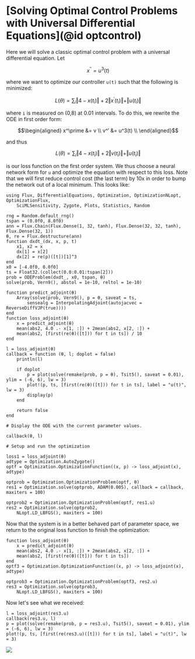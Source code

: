 # [Solving Optimal Control Problems with Universal Differential Equations](@id optcontrol)

Here we will solve a classic optimal control problem with a universal differential
equation. Let

```math
x^{′′} = u^3(t)
```

where we want to optimize our controller `u(t)` such that the following is
minimized:

```math
L(\theta) = \sum_i \Vert 4 - x(t_i) \Vert + 2 \Vert x^\prime(t_i) \Vert + \Vert u(t_i) \Vert
```

where ``i`` is measured on (0,8) at 0.01 intervals. To do this, we rewrite the
ODE in first order form:

```math
\begin{aligned}
x^\prime &= v \\
v^′ &= u^3(t) \\
\end{aligned}
```

and thus

```math
L(\theta) = \sum_i \Vert 4 - x(t_i) \Vert + 2 \Vert v(t_i) \Vert + \Vert u(t_i) \Vert
```

is our loss function on the first order system. We thus choose a neural network
form for ``u`` and optimize the equation with respect to this loss. Note that we
will first reduce control cost (the last term) by 10x in order to bump the network out
of a local minimum. This looks like:

```@example neuraloptimalcontrol
using Flux, DifferentialEquations, Optimization, OptimizationNLopt, OptimizationFlux,
    SciMLSensitivity, Zygote, Plots, Statistics, Random

rng = Random.default_rng()
tspan = (0.0f0, 8.0f0)
ann = Flux.Chain(Flux.Dense(1, 32, tanh), Flux.Dense(32, 32, tanh), Flux.Dense(32, 1))
θ, re = Flux.destructure(ann)
function dxdt_(dx, x, p, t)
    x1, x2 = x
    dx[1] = x[2]
    dx[2] = re(p)([t])[1]^3
end
x0 = [-4.0f0, 0.0f0]
ts = Float32.(collect(0.0:0.01:tspan[2]))
prob = ODEProblem(dxdt_, x0, tspan, θ)
solve(prob, Vern9(), abstol = 1e-10, reltol = 1e-10)

function predict_adjoint(θ)
    Array(solve(prob, Vern9(), p = θ, saveat = ts,
        sensealg = InterpolatingAdjoint(autojacvec = ReverseDiffVJP(true))))
end
function loss_adjoint(θ)
    x = predict_adjoint(θ)
    mean(abs2, 4.0 .- x[1, :]) + 2mean(abs2, x[2, :]) +
    mean(abs2, [first(re(θ)([t])) for t in ts]) / 10
end

l = loss_adjoint(θ)
callback = function (θ, l; doplot = false)
    println(l)

    if doplot
        p = plot(solve(remake(prob, p = θ), Tsit5(), saveat = 0.01), ylim = (-6, 6), lw = 3)
        plot!(p, ts, [first(re(θ)([t])) for t in ts], label = "u(t)", lw = 3)
        display(p)
    end

    return false
end

# Display the ODE with the current parameter values.

callback(θ, l)

# Setup and run the optimization

loss1 = loss_adjoint(θ)
adtype = Optimization.AutoZygote()
optf = Optimization.OptimizationFunction((x, p) -> loss_adjoint(x), adtype)

optprob = Optimization.OptimizationProblem(optf, θ)
res1 = Optimization.solve(optprob, ADAM(0.005), callback = callback, maxiters = 100)

optprob2 = Optimization.OptimizationProblem(optf, res1.u)
res2 = Optimization.solve(optprob2,
    NLopt.LD_LBFGS(), maxiters = 100)
```

Now that the system is in a better behaved part of parameter space, we return to
the original loss function to finish the optimization:

```@example neuraloptimalcontrol
function loss_adjoint(θ)
    x = predict_adjoint(θ)
    mean(abs2, 4.0 .- x[1, :]) + 2mean(abs2, x[2, :]) +
    mean(abs2, [first(re(θ)([t])) for t in ts])
end
optf3 = Optimization.OptimizationFunction((x, p) -> loss_adjoint(x), adtype)

optprob3 = Optimization.OptimizationProblem(optf3, res2.u)
res3 = Optimization.solve(optprob3,
    NLopt.LD_LBFGS(), maxiters = 100)
```

Now let's see what we received:

```@example neuraloptimalcontrol
l = loss_adjoint(res3.u)
callback(res3.u, l)
p = plot(solve(remake(prob, p = res3.u), Tsit5(), saveat = 0.01), ylim = (-6, 6), lw = 3)
plot!(p, ts, [first(re(res3.u)([t])) for t in ts], label = "u(t)", lw = 3)
```

![](https://user-images.githubusercontent.com/1814174/81859169-db65b280-9532-11ea-8394-dbb5efcd4036.png)
